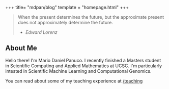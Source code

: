 +++
title= "mdpan/blog"
template = "homepage.html"
+++

> When the present determines the future, but the approximate present does not approximately determine the future. <br> 
> - <cite> Edward Lorenz </cite>

## About Me 
Hello there! I'm Mario Daniel Panuco. I recently finished a Masters student in Scientific Computing and Applied Mathematics at UCSC. I'm particularly intested in Scientific Machine Learning and Computational Genomics.


You can read about some of my teaching experience at [/teaching](@/teaching.md) 

